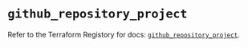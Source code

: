 # `github_repository_project`

Refer to the Terraform Registory for docs: [`github_repository_project`](https://registry.terraform.io/providers/integrations/github/5.35.0/docs/resources/repository_project).

